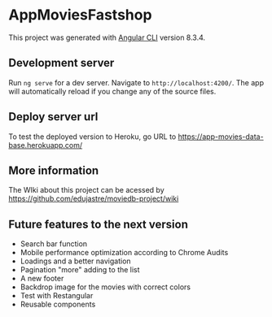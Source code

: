 # AppMoviesFastshop

This project was generated with [Angular CLI](https://github.com/angular/angular-cli) version 8.3.4.

## Development server

Run `ng serve` for a dev server. Navigate to `http://localhost:4200/`. The app will automatically reload if you change any of the source files.

## Deploy server url

To test the deployed version to Heroku, go URL to https://app-movies-data-base.herokuapp.com/

## More information
The WIki about this project can be acessed by https://github.com/edujastre/moviedb-project/wiki

## Future features to the next version
* Search bar function
* Mobile performance optimization according to Chrome Audits
* Loadings and a better navigation
* Pagination "more" adding to the list
* A new footer
* Backdrop image for the movies with correct colors
* Test with Restangular
* Reusable components
